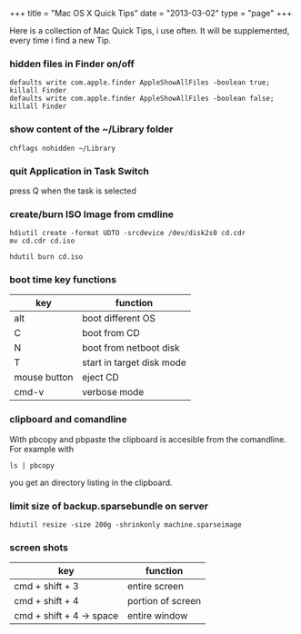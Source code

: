 +++
title = "Mac OS X Quick Tips"
date  = "2013-03-02"
type = "page"
+++

Here is a collection of Mac Quick Tips, i use often. It will be supplemented, every time i find a new Tip.

### hidden files in Finder on/off

~~~~
defaults write com.apple.finder AppleShowAllFiles -boolean true; killall Finder
defaults write com.apple.finder AppleShowAllFiles -boolean false; killall Finder
~~~~

### show content of the ~/Library folder

~~~~
chflags nohidden ~/Library
~~~~


### quit Application in Task Switch
press Q when the task is selected

### create/burn ISO Image from cmdline

~~~~
hdiutil create -format UDTO -srcdevice /dev/disk2s0 cd.cdr
mv cd.cdr cd.iso

hdutil burn cd.iso
~~~~

### boot time key functions

| key | function |
|-----|----------|
| alt | boot different OS |
| C | boot from CD |
| N | boot from netboot disk |
| T | start in target disk mode |
| mouse button | eject CD |
| cmd-v | verbose mode |

### clipboard and comandline

With pbcopy and pbpaste the clipboard is accesible from the comandline. For example with

~~~~
ls | pbcopy
~~~~

you get an directory listing in the clipboard.

### limit size of backup.sparsebundle on server

~~~~
hdiutil resize -size 200g -shrinkonly machine.sparseimage
~~~~

### screen shots

| key | function |
|-----|----------|
| cmd + shift + 3 | entire screen |
| cmd + shift + 4 | portion of screen |
| cmd + shift + 4 &#8594; space | entire window |
